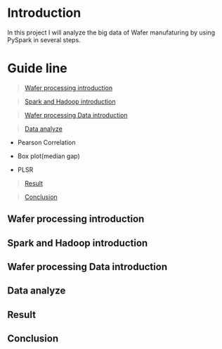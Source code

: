 # Introduction
In this project I will analyze the big data of Wafer manufaturing by using PySpark in several steps.
# Guide line

> [Wafer processing introduction](#wafer) 

> [Spark and Hadoop introduction](#spark)

> [Wafer processing Data introduction](#wafer) 

> [Data analyze](#data)

   - Pearson Correlation
  
   - Box plot(median gap)
  
   - PLSR

> [Result](#result)

> [Conclusion](#conclusion)

## Wafer processing introduction
## Spark and Hadoop introduction
## Wafer processing Data introduction 
## Data analyze
## Result
## Conclusion

